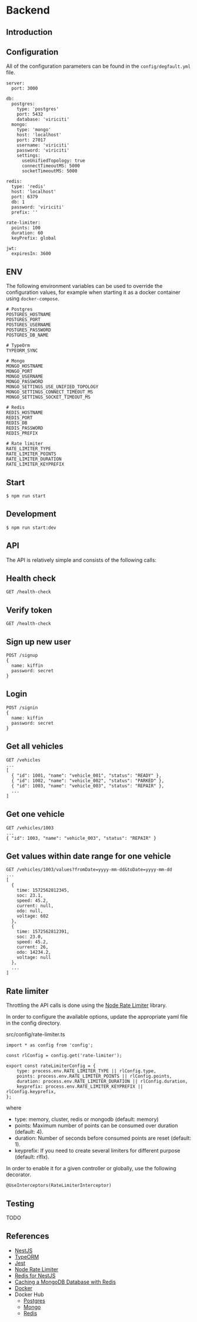 # Backend

## Introduction

## Configuration

All of the configuration parameters can be found in the `config/degfault.yml` file.

```
server:
  port: 3000

db:
  postgres:
    type: 'postgres'
    port: 5432
    database: 'viriciti'
  mongo:
    type: 'mongo'
    host: 'localhost'
    port: 27017
    username: 'viriciti'
    password: 'viriciti'
    settings:
      useUnifiedTopology: true
      connectTimeoutMS: 5000
      socketTimeoutMS: 5000

redis:
  type: 'redis'
  host: 'localhost'
  port: 6379
  db: 1
  password: 'viriciti'
  prefix: ''

rate-limiter:
  points: 100
  duration: 60
  keyPrefix: global

jwt:
  expiresIn: 3600
```

## ENV

The following environment variables can be used to override the configuration values, for example when starting it as
a docker container using `docker-compose`.

```
# Postgres
POSTGRES_HOSTNAME
POSTGRES_PORT
POSTGRES_USERNAME
POSTGRES_PASSWORD
POSTGRES_DB_NAME

# TypeOrm
TYPEORM_SYNC

# Mongo
MONGO_HOSTNAME
MONGO_PORT
MONGO_USERNAME
MONGO_PASSWORD
MONGO_SETTINGS_USE_UNIFIED_TOPOLOGY
MONGO_SETTINGS_CONNECT_TIMEOUT_MS
MONGO_SETTINGS_SOCKET_TIMEOUT_MS

# Redis
REDIS_HOSTNAME
REDIS_PORT
REDIS_DB
REDIS_PASSWORD
REDIS_PREFIX

# Rate limiter
RATE_LIMITER_TYPE
RATE_LIMITER_POINTS
RATE_LIMITER_DURATION
RATE_LIMITER_KEYPREFIX
```

## Start

```
$ npm run start
```

## Development

```
$ npm run start:dev
```

## API

The API is relatively simple and consists of the following calls:

## Health check
```
GET /health-check
```

## Verify token
```
GET /health-check
```

## Sign up new user
```
POST /signup
{
  name: kiffin
  password: secret
}
```

## Login
```
POST /signin
{
  name: kiffin
  password: secret
}
```

## Get all vehicles
```
GET /vehicles
...
[
  { "id": 1001, "name": "vehicle_001", "status": "READY" },
  { "id": 1002, "name": "vehicle_002", "status": "PARKED" },
  { "id": 1003, "name": "vehicle_003", "status": "REPAIR" },
  ...
]
```

## Get one vehicle
```
GET /vehicles/1003
...
{ "id": 1003, "name": "vehicle_003", "status": "REPAIR" }
```

## Get values within date range for one vehicle
```
GET /vehicles/1003/values?fromDate=yyyy-mm-dd&toDate=yyyy-mm-dd
...
[
  {
    time: 1572562812345,
    soc: 23.1,
    speed: 45.2,
    current: null,
    odo: null,
    voltage: 602
  },
  {
    time: 1572562812391,
    soc: 23.0,
    speed: 45.2,
    current: 26,
    odo: 14234.2,
    voltage: null
  },
  ...
]
```

## Rate limiter

Throttling the API calls is done using the [Node Rate Limiter](https://github.com/animir/node-rate-limiter-flexible) library.

In order to configure the available options, update the appropriate yaml file in the config directory.

src/config/rate-limiter.ts
```
import * as config from 'config';

const rlConfig = config.get('rate-limiter');

export const rateLimiterConfig = {
    type: process.env.RATE_LIMITER_TYPE || rlConfig.type,
    points: process.env.RATE_LIMITER_POINTS || rlConfig.points,
    duration: process.env.RATE_LIMITER_DURATION || rlConfig.duration,
    keyprefix: process.env.RATE_LIMITER_KEYPREFIX || rlConfig.keyprefix,
};
```
where

* type: memory, cluster, redis or mongodb (default: memory)
* points: Maximum number of points can be consumed over duration (default: 4).
* duration: Number of seconds before consumed points are reset (default: 1).
* keyprefix: If you need to create several limiters for different purpose (default: rlflx).

In order to enable it for a given controller or globally, use the following decorator.

```
@UseInterceptors(RateLimiterInterceptor)

```

## Testing

TODO
  
## References

* [NestJS](https://nestjs.com)
* [TypeORM](https://typeorm.io)
* [Jest](https://jestjs.io)
* [Node Rate Limiter](https://github.com/animir/node-rate-limiter-flexible)
* [Redis for NestJS](https://docs.nestjs.com/microservices/redis)
* [Caching a MongoDB Database with Redis](https://codeforgeek.com/caching-a-mongodb-database-with-redis)
* [Docker](https://www.docker.com)
* Docker Hub
    * [Postgres](https://hub.docker.com/_/postgres)
    * [Mongo](https://hub.docker.com/_/mongo)
    * [Redis](https://hub.docker.com/_/redis)
